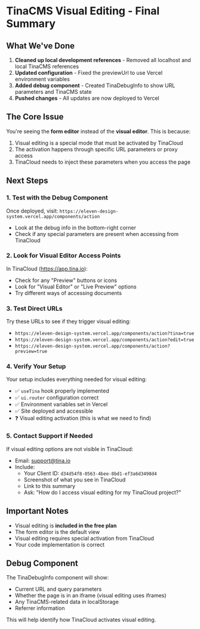 # TinaCMS Visual Editing - Final Summary

## What We've Done

1. **Cleaned up local development references** - Removed all localhost and local TinaCMS references
2. **Updated configuration** - Fixed the previewUrl to use Vercel environment variables
3. **Added debug component** - Created TinaDebugInfo to show URL parameters and TinaCMS state
4. **Pushed changes** - All updates are now deployed to Vercel

## The Core Issue

You're seeing the **form editor** instead of the **visual editor**. This is because:

1. Visual editing is a special mode that must be activated by TinaCloud
2. The activation happens through specific URL parameters or proxy access
3. TinaCloud needs to inject these parameters when you access the page

## Next Steps

### 1. Test with the Debug Component
Once deployed, visit: `https://eleven-design-system.vercel.app/components/action`
- Look at the debug info in the bottom-right corner
- Check if any special parameters are present when accessing from TinaCloud

### 2. Look for Visual Editor Access Points
In TinaCloud (https://app.tina.io):
- Check for any "Preview" buttons or icons
- Look for "Visual Editor" or "Live Preview" options
- Try different ways of accessing documents

### 3. Test Direct URLs
Try these URLs to see if they trigger visual editing:
- `https://eleven-design-system.vercel.app/components/action?tina=true`
- `https://eleven-design-system.vercel.app/components/action?edit=true`
- `https://eleven-design-system.vercel.app/components/action?preview=true`

### 4. Verify Your Setup
Your setup includes everything needed for visual editing:
- ✅ `useTina` hook properly implemented
- ✅ `ui.router` configuration correct
- ✅ Environment variables set in Vercel
- ✅ Site deployed and accessible
- ❓ Visual editing activation (this is what we need to find)

### 5. Contact Support if Needed
If visual editing options are not visible in TinaCloud:
- Email: support@tina.io
- Include:
  - Your Client ID: `d34d54f8-0563-4bee-8bd1-ef3a6d3498d4`
  - Screenshot of what you see in TinaCloud
  - Link to this summary
  - Ask: "How do I access visual editing for my TinaCloud project?"

## Important Notes

- Visual editing is **included in the free plan**
- The form editor is the default view
- Visual editing requires special activation from TinaCloud
- Your code implementation is correct

## Debug Component

The TinaDebugInfo component will show:
- Current URL and query parameters
- Whether the page is in an iframe (visual editing uses iframes)
- Any TinaCMS-related data in localStorage
- Referrer information

This will help identify how TinaCloud activates visual editing. 